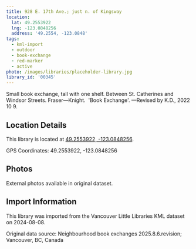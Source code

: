 ```yaml
---
title: 928 E. 17th Ave.; just n. of Kingsway
location:
  lat: 49.2553922
  lng: -123.0848256
  address: '49.2554, -123.0848'
tags:
  - kml-import
  - outdoor
  - book-exchange
  - red-marker
  - active
photo: /images/libraries/placeholder-library.jpg
library_id: '00345'
---
```

Small book exchange, tall with one shelf.
Between St. Catherines and Windsor Streets. Fraser—Knight.  'Book Exchange'.
—Revised by K.D., 2022 10 9.

## Location Details

This library is located at [49.2553922, -123.0848256](https://www.google.com/maps?q=49.2553922,-123.0848256).

GPS Coordinates: 49.2553922, -123.0848256

## Photos

External photos available in original dataset.

## Import Information

This library was imported from the Vancouver Little Libraries KML dataset on 2024-08-08.

Original data source: Neighbourhood book exchanges 2025.8.6.revision; Vancouver, BC, Canada
